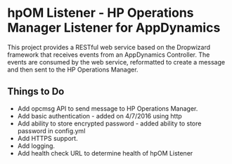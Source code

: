 # hpOM Listener - HP Operations Manager Listener for AppDynamics

This project provides a RESTful web service based on the Dropwizard framework that receives 
events from an AppDynamics Controller.  The events are consumed by the web service, 
reformatted to create a message and then sent to the HP Operations Manager.

## Things to Do

*  Add opcmsg API to send message to HP Operations Manager.
*  Add basic authentication - added on 4/7/2016 using http
*  Add ability to store encrypted password - added ability to store password in config.yml
*  Add HTTPS support.
*  Add logging.
*  Add health check URL to determine health of hpOM Listener
